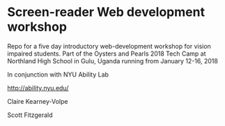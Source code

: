 # Screen-reader Web development workshop

Repo for a five day introductory web-development workshop for vision impaired students. Part of the Oysters and Pearls 2018 Tech Camp at Northland High School in Gulu, Uganda running from January 12-16, 2018

In conjunction with NYU Ability Lab

http://ability.nyu.edu/

Claire Kearney-Volpe

Scott Fitzgerald
